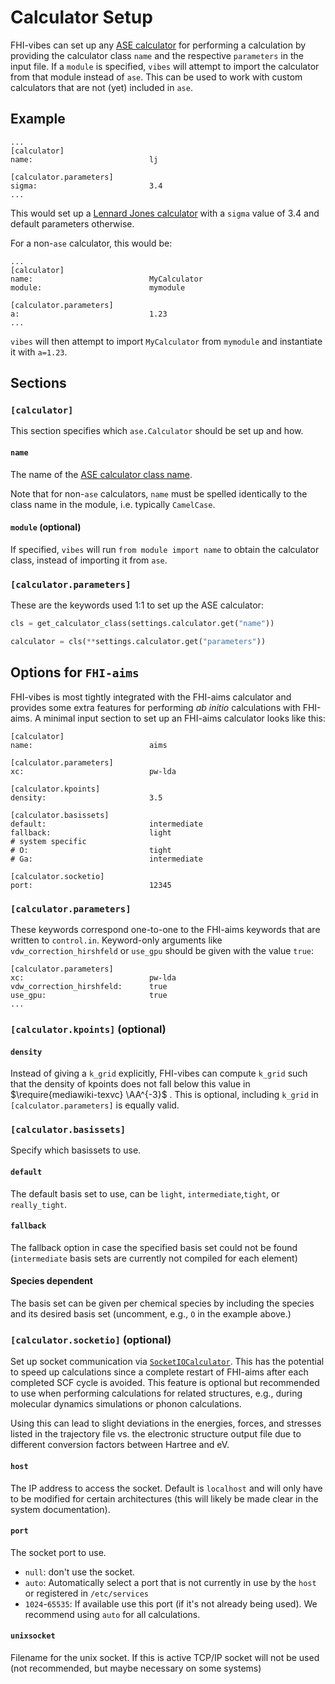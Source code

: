 # Calculator Setup

FHI-vibes can set up any [ASE calculator](https://wiki.fysik.dtu.dk/ase/ase/calculators/calculators.html#module-ase.calculators) for performing a calculation by providing the  calculator class `name` and the respective `parameters` in the input file. If a `module` is specified, `vibes` will attempt to import the calculator from that module instead of `ase`. This can be used to work with custom calculators that are not (yet) included in `ase`.


## Example

```
...
[calculator]
name:                          lj

[calculator.parameters]
sigma:                         3.4
...
```

This would set up a [Lennard Jones calculator](https://wiki.fysik.dtu.dk/ase/ase/calculators/others.html#lennard-jones) with a `sigma` value of 3.4 and default parameters otherwise.

For a non-`ase` calculator, this would be:

```
...
[calculator]
name:                          MyCalculator
module:                        mymodule

[calculator.parameters]
a:                             1.23
...
```

`vibes` will then attempt to import `MyCalculator` from `mymodule` and instantiate it with `a=1.23`. 

## Sections

### `[calculator]`

This section specifies which `ase.Calculator` should be set up and how.

#### `name`

The name of the [ASE calculator class name](https://wiki.fysik.dtu.dk/ase/ase/calculators/calculators.html#supported-calculators).

Note that for non-`ase` calculators, `name` must be spelled identically to the class name in the module, i.e. typically `CamelCase`.

#### `module` (optional)

If specified, `vibes` will run `from module import name` to obtain the calculator class, instead of importing it from `ase`. 

### `[calculator.parameters]`

These are the keywords used 1:1 to set up the ASE calculator:

```python
cls = get_calculator_class(settings.calculator.get("name"))

calculator = cls(**settings.calculator.get("parameters"))
```

## Options for `FHI-aims`

FHI-vibes is most tightly integrated with the FHI-aims calculator and provides some extra features for performing _ab initio_ calculations with FHI-aims. A minimal input section to set up an FHI-aims calculator looks like this:

```
[calculator]
name:                          aims

[calculator.parameters]
xc:                            pw-lda

[calculator.kpoints]
density:                       3.5

[calculator.basissets]
default:                       intermediate
fallback:                      light
# system specific
# O:                           tight
# Ga:                          intermediate

[calculator.socketio]
port:                          12345
```

### `[calculator.parameters]`

These keywords correspond one-to-one to the FHI-aims keywords that  are written to `control.in`. Keyword-only arguments like `vdw_correction_hirshfeld` or `use_gpu` should be given with the value `true`:

```
[calculator.parameters]
xc:                            pw-lda
vdw_correction_hirshfeld:      true
use_gpu:                       true
...
```



### `[calculator.kpoints]` (optional)

#### `density`

Instead of giving a `k_grid` explicitly, FHI-vibes can compute `k_grid` such that the density of kpoints does not fall below this value in $\require{mediawiki-texvc} \AA^{-3}$ . This is optional, including `k_grid` in `[calculator.parameters]` is equally valid.

### `[calculator.basissets]`

Specify which basissets to use.

#### `default`

The default basis set to use, can be `light`, `intermediate`,`tight`, or `really_tight`.

#### `fallback`

The fallback option in case the specified basis set could not be found (`intermediate` basis sets are currently not compiled for each element)

#### Species dependent

The basis set can be given per chemical species by including the species and its desired basis set (uncomment, e.g., `O` in the example above.)

### `[calculator.socketio]` (optional)

Set up socket communication via [`SocketIOCalculator`](https://wiki.fysik.dtu.dk/ase/ase/calculators/socketio/socketio.html?highlight=socketio#ase.calculators.socketio.SocketIOCalculator). This has the potential to speed up calculations since a complete restart of FHI-aims after each completed SCF cycle is avoided. This feature is optional but recommended to use when performing calculations for related structures, e.g., during molecular dynamics simulations or phonon calculations.

Using this can lead to slight deviations in the energies, forces, and stresses listed in the trajectory file vs. the electronic structure output file due to different conversion factors between Hartree and eV.

#### `host`

The IP address to access the socket. Default is `localhost` and will only have to be modified for certain architectures (this will likely be made clear in the system documentation).

#### `port`

The socket port to use.

- `null`: don't use the socket.
- `auto`: Automatically select a port that is not currently in use by the `host` or registered in `/etc/services`
- `1024`-`65535`: If available use this port (if it's not already being used). We recommend using `auto` for all calculations.

#### `unixsocket`

Filename for the unix socket. If this is active TCP/IP socket will not be used (not recommended, but maybe necessary on some systems)
